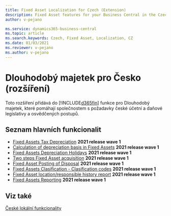 ```yaml
---
title: Fixed Asset Localization for Czech (Extension)
description: Fixed Asset features for your Business Central in the Czech Republic. 
author: v-pejano

ms.service: dynamics365-business-central
ms.topic: article
ms.search.keywords: Czech, Fixed Asset, Localization, CZ
ms.date: 01/03/2021
ms.reviewer: v-pejano
ms.author: v-pejano
---
```


# Dlouhodobý majetek pro Česko (rozšíření)

Toto rozšíření přidává do [!INCLUDE[d365fin](../../includes/d365fin_md.md)] funkce pro Dlouhodobý majetek, které pomáhají společnostem s požadavky české účetní a daňové legislativy a osvědčených postupů.

## Seznam hlavních funkcionalit

- [Fixed Assets Tax Depreciation](how-to-use-tax-depreciation-for-fixed-assets.md) **2021 release wave 1**
- [Calculation of depreciation basis in Fixed Assets](how-to-calculate-depreciation-basis.md) **2021 release wave 1**
- [Fixed Assets Depreciation Holidays](how-to-depreciate-holidays-for-fixed-assets.md) **2021 release wave 1**
- [Two steps Fixed Asset acquisition](how-to-use-two-steps-fixed-asset-acquisition.md) **2021 release wave 1**
- [Fixed Asset Posting of Disposal](how-to-post-disposal-of-fixed-asset.md) **2021 release wave 1**
- [Fixed Assets Clasification - Clasification codes](how-to-use-clasification-code-for-fixed-assets.md) **2021 release wave 1**
- [Fixed Asset location/responsible history report](how-to-use-fixed-asset-location-history-report.md) **2021 release wave 1**
- [Fixed Assets Reporting](how-to-use-fixed-assets-reporting.md) **2021 release wave 1**

## Viz také

[České lokální funkcionality](czech-local-functionality.md)  
